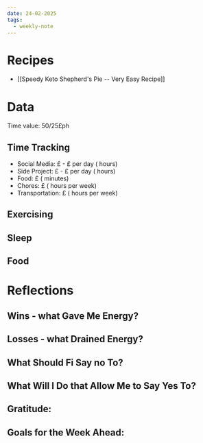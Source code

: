 ```yaml
---
date: 24-02-2025
tags:
  - weekly-note
---
```

# Recipes
- [[Speedy Keto Shepherd's Pie -- Very Easy Recipe]]
# Data
Time value: 50/25£ph
## Time Tracking
- Social Media: £ - £ per day ( hours)
- Side Project: £ - £ per day ( hours)
- Food: £ ( minutes)
- Chores: £ ( hours per week)
- Transportation: £ ( hours per week)

## Exercising

## Sleep

## Food
# Reflections
## Wins - what Gave Me Energy?

## Losses - what Drained Energy?

## What Should Fi Say no To?

## What Will I Do that Allow Me to Say Yes To?

## Gratitude:
## Goals for the Week Ahead: